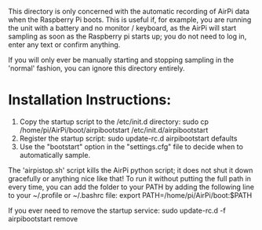 This directory is only concerned with the automatic recording of AirPi data when the Raspberry Pi boots.
This is useful if, for example, you are running the unit with a battery and no monitor / keyboard, as
the AirPi will start sampling as soon as the Raspberry pi starts up; you do not need to log in, enter
any text or confirm anything.

If you will only ever be manually starting and stopping sampling in the 'normal' fashion, you can ignore
this directory entirely.



Installation Instructions:
==========================
1) Copy the startup script to the /etc/init.d directory:
sudo cp /home/pi/AirPi/boot/airpibootstart /etc/init.d/airpibootstart
2) Register the startup script:
sudo update-rc.d airpibootstart defaults
3) Use the "bootstart" option in the "settings.cfg" file to decide when to automatically sample.

The 'airpistop.sh' script kills the AirPi python script; it does not shut it down gracefully or anything
nice like that! To run it without putting the full path in every time, you can add the folder to your
PATH by adding the following line to your ~/.profile or ~/.bashrc file:
export PATH=/home/pi/AirPi/boot:$PATH 

If you ever need to remove the startup service:
sudo update-rc.d -f airpibootstart remove
